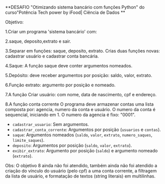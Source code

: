 **DESAFIO "Otimizando sistema bancário com funções Python" do curso"Potência Tech power by iFood| Ciência de Dados **

Objetivo:

1.Criar um programa 'sistema bancário' com:

2.saque, deposito,extrato e sair.

3.Separar em funções: saque, deposito, extrato. 
Crias duas funções novas: cadastrar usuário e cadastrar conta bancária.

4.Saque: A função saque deve conter argumentos nomeados.

5.Depósito: deve receber argumentos por posição: saldo, valor, extrato.

6.Função extrato: argumento por posição e nomeado. 

7.A função Criar usuário: com nome, data de nascimento, cpf e endereço. 

8.A função conta corrente O programa deve armazenar contas uma lista composta por: agencia, numero da conta e usuário.
O numero da conta é sequencial, iniciando em 1. O numero da agencia é fixo: "0001". 

- `cadastrar_usuario`: Sem argumentos.
- `cadastrar_conta_corrente`: Argumentos por posição (`usuarios` e `contas`).
- `saque`: Argumentos nomeados (`saldo`, `valor`, `extrato`, `numero_saques`, `limite_saques`).
- `deposito`: Argumentos por posição (`saldo`, `valor`, `extrato`).
- `exibir_extrato`: Argumento por posição (`saldo`) e argumento nomeado (`extrato`).

Obs:
O objetivo 8 ainda não foi atendido, também ainda não foi atendido a criação do vínculo do usuário (pelo cpf) a uma conta corrente, a filtragem da lista de usuário, e formatação de textos (string literais) em multilinhas.